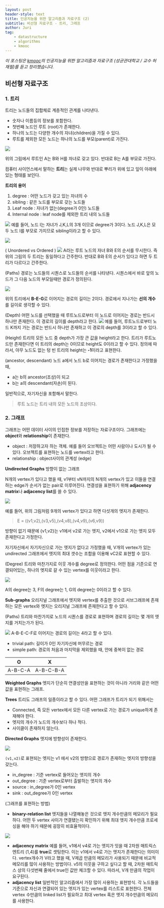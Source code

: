 ```yaml
---
layout: post
header-style: text
title: 인공지능을 위한 알고리즘과 자료구조 (2)
subtitle: 비선형 자료구조 - 트리, 그래프
author: Juri
tag:
    - datastructure
    - algorithms
    - kmooc
---
```


<i>이 포스팅은 [kmooc](kmooc.kr)의 인공지능을 위한 알고리즘과 자료구조 (성균관대학교 / 교수 허재필)를 듣고 정리했습니다.</i>

## 비선형 자료구조

### 1. 트리

트리는 노드들의 집합체로 계층적인 관계를 나타낸다.

-   숫자나 이름등의 정보를 포함한다.
-   첫번째 노드인 루트 (root)가 존재한다.
-   하나의 노드는 다양한 개수의 자녀(children)을 가질 수 있다.
-   루트를 제외한 모든 노드는 하나의 노드를 부모(parent)로 가진다.

![](/img/in-post/tree1.png)

위의 그림에서 루트인 A는 B와 H를 자녀로 갖고 있다. 반대로 B는 A를 부모로 가진다.

컴퓨터 사이언스에서 말하는 **트리**는 실제 나무와 반대로 뿌리가 위에 있고 잎이 아래에 있는 형태를 보인다.

**트리의 용어**

1. degree : 어떤 노드가 갖고 있는 자녀의 수
2. sibling : 같은 노드를 부모로 갖는 노드들
3. Leaf node : 자녀가 없는(degree가 0인) 노드들
4. Internal node : leaf node를 제외한 트리 내의 노드들

![](/img/in-post/tree2.png)
예를 들어, 노드 I는 자녀가 J,K,L의 3개 이므로 degree가 3이다. 노드 J,K,L은 모두 노드 I를 부모로 가지므로 sibling이라고 할 수 있다.

![](/img/in-post/tree3.png)

( Unordered vs Ordered )
![](/img/in-post/tree4.png)
A라는 루트 노드의 자녀 B와 E의 순서를 무시한다. 즉 위의 그림의 두 트리는 동일하다고 간주한다. 반대로 B와 E의 순서가 있다고 하면 두 트리가 다르다고 간주한다.

(Paths)
경로는 노드들의 시퀀스로 노드들의 순서를 나타낸다.
시퀀스에서 바로 앞의 노드가 그 다음 노드의 부모일때만 경로가 정의된다.

![](/img/in-post/tree5.png)

위의 트리에서 **B-E-G**로 이어지는 경로의 길이는 2이다. 경로에서 지나가는 **선의 개수**를 길이로 생각할 수 있다.

(Depth)
어떤 노드를 선택했을 때 루트노드로부터 이 노드로 이어지는 경로는 반드시 하나만 존재한다. 이 경로의 길이를 depth라고 한다.
![](/img/in-post/tree6.png)
예를 들어, 루트노드로부터 노드 K까지 가는 경로는 반드시 하나만 존재하고 이 경로의 depth를 3이라고 할 수 있다.

(Height)
트리의 모든 노드 중 depth가 가장 큰 값을 height라고 한다. 트리가 루트노드만 존재한다면 이 트리의 depth는 0이므로 height도 0이라고 할 수 있다.
정의에 따라서, 아무 노드도 없는 텅 빈 트리의 height는 **-1**이라고 표현한다.

(ancestor, descendant)
노드 a에서 노드 b로 이어지는 경로가 존재한다고 가정했을 때,

-   a는 b의 ancestor(조상)이 되고
-   b는 a의 descendant(자손)이 된다.

일반적으로, 자기자신을 포함해서 말한다.

> 루트 노드는 트리 내의 모든 노드의 조상이다.

### 2. 그래프

그래프는 어떤 데이터 사이의 인접한 정보를 저장하는 자료구조이다. 그래프에는 **object**와 **relationship**이 존재한다.

-   object : 저장하고자 하는 객체. 예를 들어 오브젝트는 어떤 사람이나 도시가 될 수 있다. 오브젝트를 표현하는 노드를 vertex라고 한다.
-   relationship : object사이의 관계성 (edge)

**Undirected Graphs**
방향이 없는 그래프

N개의 vertex가 있다고 했을 때, v1부터 vN까지의 N개의 vertex가 있고 이들을 연결하는 edge가 순서가 없는 pair로 이루어진다. 연결성을 표현하기 위해 **adjacency matrix**나 **adjacency list**를 쓸 수 있다.

![](/img/in-post/graph1.png)

예를 들어, 위의 그림처럼 9개의 vertex가 있다고 하면 다섯개의 엣지가 존재한다.

> E = ((v1,v2),(v3,v5),(v4,v8),(v4,v9),(v6,v9))

방향이 없기 때문에 {v1,v2}는 v1에서 v2로 가는 엣지, v2에서 v1으로 가는 엣지 모두 존재한다고 가정한다.

자기자신에서 자기자신으로 가는 엣지가 없다고 가정했을 때, V개의 vertex가 있는 undirected 그래프에서 엣지의 최대 갯수는 조합을 이용해 vC2로 표현할 수 있다.

(Degree)
트리와 마찬가지로 이웃 개수를 degree로 정의한다. 어떤 점을 기준으로 연결되어있는, 하나의 엣지로 갈 수 있는 vertex를 이웃이라고 한다.

![](/img/in-post/graph2.png)

A의 degree는 3, F의 degree는 1, G의 degree는 0이라고 할 수 있다.

**Sub-graphs**
오리지널 그래프에서 엣지와 vertex를 추출한 것으로 서브그래프에 존재하는 모든 vertex와 엣지는 오리지널 그래프에 존재한다고 할 수 있다.

(Paths)
트리와 마찬가지로 노드의 시퀀스를 경로로 표현하며 경로의 길이는 몇 개의 엣지를 거치는가가 된다.

![](/img/in-post/graph3.png)
A-B-E-C-F로 이어지는 경로의 길이는 4라고 할 수 있다.

-   trivial path: 길이가 0인 자기자신에 머무르는 경로
-   simple path: 경로의 처음과 마지막을 제외했을 때, 안에 중복이 없는 경로

|    O    |     X     |
| :-----: | :-------: |
| A-B-C-A | A-B-C-B-A |

**Weighted Graphs**
엣지가 단순히 연결성만을 표현하는 것이 아니라 거리와 같은 어떤 값을 표현하는 그래프.

**Trees**
트리도 그래프의 일종이라고 할 수 있다. 어떤 그래프가 트리가 되기 위해서는

-   Connected, 즉 모든 vertex에서 모든 다른 vertex로 가는 경로가 unique하게 존재해야 한다.
-   엣지의 개수가 노드의 개수보다 하나 적다.
-   사이클이 존재하지 않는다.

**Directed Graphs**
엣지에 방향성이 존재한다.

![](/img/in-post/graph4.png)

`(v1,v2)`로 표현되는 엣지는 v1 에서 v2의 방향으로 경로가 존재하는 엣지의 방향성을 갖는다.

-   in_degree : 기준 vertex로 들어오는 엣지의 개수
-   out_degree : 기준 vertex로부터 출발하는 엣지의 개수
-   source : in_degree가 0인 vertex
-   sink : out_degree가 0인 vertex

(그래프를 표현하는 방법)

-   **binary-relation list**
    엣지들을 나열해놓은 것으로 엣지 개수만큼의 메모리가 필요하다. 어떤 두 vertex 사이가 연결됐는지 확인하기 위해 최대 엣지 개수만큼 프로세싱을 해야 하기 때문에 굉장히 비효율적이다.

![](/img/in-post/graph5.png)

-   **adjacency matrix**
    예를 들어, v1에서 v4로 가는 엣지가 잇을 때 2차원 매트릭스 엔트리 (1,4)를 **true**로 셋팅한다. 이는 v1에서 v4로 가는 엣지가 존재한다는 의미이다. vertex개수가 V라고 했을 때, V제곱 만큼의 메모리가 사용되기 때문에 비교적 메모리를 많이 사용하는 방법이다.
    v5의 이웃을 구하고 싶다고 할 때, 2차원 매트릭스 상의 다섯번째 줄에서 true인 값만 체크할 수 있다. 따라서, V개 만큼의 작업이 요구된다.
-   **adjacency list**
    일반적인 알고리즘에서 가장 많이 사용하는 표현방식.
    각 노드들을 기준으로 자신과 연결되어 있는 엣지가 있는 vertex를 리스트로 표현한다. 전체 vertex 수만큼의 linked list가 필요하고 최대 vertex 혹은 엣지 개수만큼의 메모리를 사용한다.
